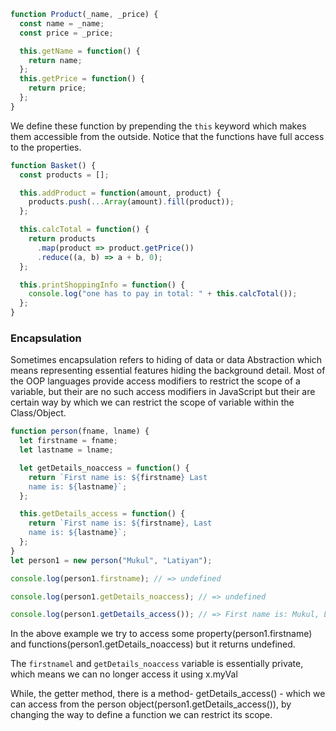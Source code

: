 ```js
function Product(_name, _price) {
  const name = _name;
  const price = _price;

  this.getName = function() {
    return name;
  };
  this.getPrice = function() {
    return price;
  };
}
```

We define these function by prepending the `this` keyword which makes them accessible from the outside. Notice that the functions have full access to the properties.

```js
function Basket() {
  const products = [];

  this.addProduct = function(amount, product) {
    products.push(...Array(amount).fill(product));
  };

  this.calcTotal = function() {
    return products
      .map(product => product.getPrice())
      .reduce((a, b) => a + b, 0);
  };

  this.printShoppingInfo = function() {
    console.log("one has to pay in total: " + this.calcTotal());
  };
}
```

### Encapsulation

Sometimes encapsulation refers to hiding of data or data Abstraction which means representing essential features hiding the background detail. Most of the OOP languages provide access modifiers to restrict the scope of a variable, but their are no such access modifiers in JavaScript but their are certain way by which we can restrict the scope of variable within the Class/Object.

```js
function person(fname, lname) {
  let firstname = fname;
  let lastname = lname;

  let getDetails_noaccess = function() {
    return `First name is: ${firstname} Last
    name is: ${lastname}`;
  };

  this.getDetails_access = function() {
    return `First name is: ${firstname}, Last
    name is: ${lastname}`;
  };
}
let person1 = new person("Mukul", "Latiyan");

console.log(person1.firstname); // => undefined

console.log(person1.getDetails_noaccess); // => undefined

console.log(person1.getDetails_access()); // => First name is: Mukul, Last    name is: Latiyan
```

In the above example we try to access some property(person1.firstname) and functions(person1.getDetails_noaccess) but it returns undefined.

The `firstnamel` and `getDetails_noaccess` variable is essentially private, which means we can no longer access it using x.myVal

While, the getter method, there is a method- getDetails_access() - which we can access from the person object(person1.getDetails_access()), by changing the way to define a function we can restrict its scope.
